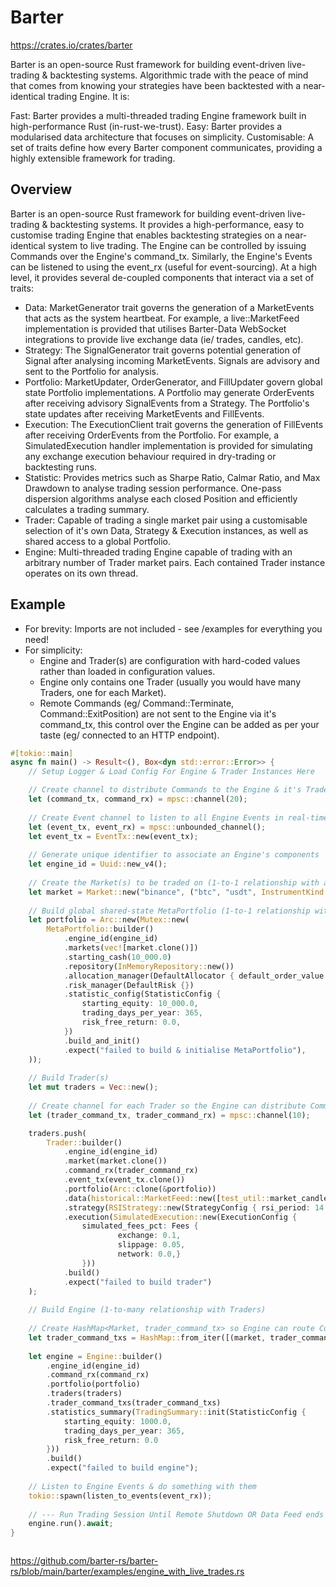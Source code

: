 # Barter

https://crates.io/crates/barter


Barter is an open-source Rust framework for building event-driven live-trading & backtesting systems. Algorithmic trade with the peace of mind that comes from knowing your strategies have been backtested with a near-identical trading Engine. It is:

Fast: Barter provides a multi-threaded trading Engine framework built in high-performance Rust (in-rust-we-trust).
Easy: Barter provides a modularised data architecture that focuses on simplicity.
Customisable: A set of traits define how every Barter component communicates, providing a highly extensible framework for trading.

## Overview
Barter is an open-source Rust framework for building event-driven live-trading & backtesting systems. It provides a high-performance, easy to customise trading Engine that enables backtesting strategies on a near-identical system to live trading. The Engine can be controlled by issuing Commands over the Engine's command_tx. Similarly, the Engine's Events can be listened to using the event_rx (useful for event-sourcing). At a high level, it provides several de-coupled components that interact via a set of traits:

- Data: MarketGenerator trait governs the generation of a MarketEvents that acts as the system heartbeat. For example, a live::MarketFeed implementation is provided that utilises Barter-Data WebSocket integrations to provide live exchange data (ie/ trades, candles, etc).
- Strategy: The SignalGenerator trait governs potential generation of Signal after analysing incoming MarketEvents. Signals are advisory and sent to the Portfolio for analysis.
- Portfolio: MarketUpdater, OrderGenerator, and FillUpdater govern global state Portfolio implementations. A Portfolio may generate OrderEvents after receiving advisory SignalEvents from a Strategy. The Portfolio's state updates after receiving MarketEvents and FillEvents.
- Execution: The ExecutionClient trait governs the generation of FillEvents after receiving OrderEvents from the Portfolio. For example, a SimulatedExecution handler implementation is provided for simulating any exchange execution behaviour required in dry-trading or backtesting runs.
- Statistic: Provides metrics such as Sharpe Ratio, Calmar Ratio, and Max Drawdown to analyse trading session performance. One-pass dispersion algorithms analyse each closed Position and efficiently calculates a trading summary.
- Trader: Capable of trading a single market pair using a customisable selection of it's own Data, Strategy & Execution instances, as well as shared access to a global Portfolio.
- Engine: Multi-threaded trading Engine capable of trading with an arbitrary number of Trader market pairs. Each contained Trader instance operates on its own thread.


## Example
- For brevity: Imports are not included - see /examples for everything you need!
- For simplicity:
  - Engine and Trader(s) are configuration with hard-coded values rather than loaded in configuration values.
  - Engine only contains one Trader (usually you would have many Traders, one for each Market).
  - Remote Commands (eg/ Command::Terminate, Command::ExitPosition) are not sent to the Engine via it's command_tx, this control over the Engine can be added as per your taste (eg/ connected to an HTTP endpoint).

```rust
#[tokio::main]
async fn main() -> Result<(), Box<dyn std::error::Error>> {
    // Setup Logger & Load Config For Engine & Trader Instances Here

    // Create channel to distribute Commands to the Engine & it's Traders (eg/ Command::Terminate)
    let (command_tx, command_rx) = mpsc::channel(20);
    
    // Create Event channel to listen to all Engine Events in real-time
    let (event_tx, event_rx) = mpsc::unbounded_channel();
    let event_tx = EventTx::new(event_tx);
    
    // Generate unique identifier to associate an Engine's components
    let engine_id = Uuid::new_v4();
    
    // Create the Market(s) to be traded on (1-to-1 relationship with a Trader)
    let market = Market::new("binance", ("btc", "usdt", InstrumentKind::Spot));
    
    // Build global shared-state MetaPortfolio (1-to-1 relationship with an Engine)
    let portfolio = Arc::new(Mutex::new(
        MetaPortfolio::builder()
            .engine_id(engine_id)
            .markets(vec![market.clone()])
            .starting_cash(10_000.0)
            .repository(InMemoryRepository::new())
            .allocation_manager(DefaultAllocator { default_order_value: 100.0 })
            .risk_manager(DefaultRisk {})
            .statistic_config(StatisticConfig {
                starting_equity: 10_000.0,
                trading_days_per_year: 365,
                risk_free_return: 0.0,
            })
            .build_and_init()
            .expect("failed to build & initialise MetaPortfolio"),
    ));
    
    // Build Trader(s)
    let mut traders = Vec::new();
    
    // Create channel for each Trader so the Engine can distribute Commands to it
    let (trader_command_tx, trader_command_rx) = mpsc::channel(10);

    traders.push(
        Trader::builder()
            .engine_id(engine_id)
            .market(market.clone())
            .command_rx(trader_command_rx)
            .event_tx(event_tx.clone())
            .portfolio(Arc::clone(&portfolio))
            .data(historical::MarketFeed::new([test_util::market_candle].into_iter()))
            .strategy(RSIStrategy::new(StrategyConfig { rsi_period: 14 }))
            .execution(SimulatedExecution::new(ExecutionConfig {
                simulated_fees_pct: Fees {
                        exchange: 0.1,
                        slippage: 0.05,
                        network: 0.0,}
                }))
            .build()
            .expect("failed to build trader")
    );
    
    // Build Engine (1-to-many relationship with Traders)
    
    // Create HashMap<Market, trader_command_tx> so Engine can route Commands to Traders 
    let trader_command_txs = HashMap::from_iter([(market, trader_command_tx)]);
    
    let engine = Engine::builder()
        .engine_id(engine_id)
        .command_rx(command_rx)
        .portfolio(portfolio)
        .traders(traders)
        .trader_command_txs(trader_command_txs)
        .statistics_summary(TradingSummary::init(StatisticConfig {
            starting_equity: 1000.0,
            trading_days_per_year: 365,
            risk_free_return: 0.0
        }))
        .build()
        .expect("failed to build engine");
        
    // Listen to Engine Events & do something with them
    tokio::spawn(listen_to_events(event_rx)); 
        
    // --- Run Trading Session Until Remote Shutdown OR Data Feed ends naturally (ie/ backtest) ---
    engine.run().await;
}



```



https://github.com/barter-rs/barter-rs/blob/main/barter/examples/engine_with_live_trades.rs


